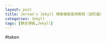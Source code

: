 ```yaml
---
layout: post
title: Jervan's Jekyll 博客模板使用教程（进阶篇）
categories: Jekyll
tags: [静态博客,Jekyll]
---
```


#taken
